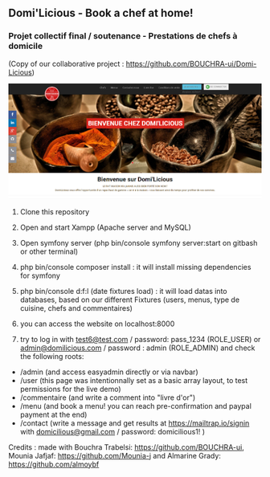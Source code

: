## Domi'Licious - Book a chef at home!
### Projet collectif final  / soutenance - Prestations de chefs à domicile
(Copy of our collaborative project : https://github.com/BOUCHRA-ui/Domi-Licious)

![ScreenShot](https://github.com/jessicakuijer/domilicious/blob/domilicious-final/screenshot.PNG)

1. Clone this repository

2. Open and start Xampp (Apache server and MySQL)

3. Open symfony server (php bin/console symfony server:start on gitbash or other terminal)

4. php bin/console composer install : it will install missing dependencies for symfony

5. php bin/console d:f:l (date fixtures load) : it will load datas into databases, based on our different Fixtures (users, menus, type de cuisine, chefs and commentaires)

6. you can access the website on localhost:8000

7. try to log in with test6@test.com / password: pass_1234 (ROLE_USER) or admin@domilicious.com / password : admin (ROLE_ADMIN) and check the following roots:
- /admin (and access easyadmin directly or via navbar)
- /user (this page was intentionnally set as a basic array layout, to test permissions for the live demo)
- /commentaire (and write a comment into "livre d'or")
- /menu (and book a menu! you can reach pre-confirmation and paypal payment at the end)
- /contact (write a message and get results at https://mailtrap.io/signin with domicilious@gmail.com / password: domicilious1! )

Credits : made with Bouchra Trabelsi: https://github.com/BOUCHRA-ui, Mounia Jafjaf: https://github.com/Mounia-j and Almarine Grady: https://github.com/almoybf
  
